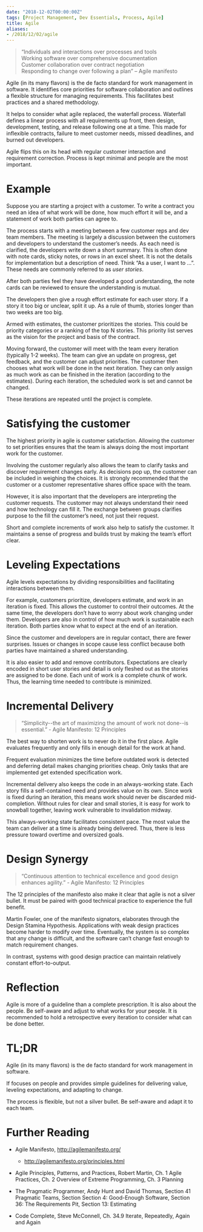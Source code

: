 ```yaml
---
date: "2018-12-02T00:00:00Z"
tags: [Project Management, Dev Essentials, Process, Agile]
title: Agile
aliases:
- /2018/12/02/agile
---
```


>   “Individuals and interactions over processes and tools  
>   Working software over comprehensive documentation  
>   Customer collaboration over contract negotiation  
>   Responding to change over following a plan” – Agile manifesto


Agile (in its many flavors) is the de facto standard for work management in software. It identifies core priorities for software collaboration and outlines a flexible structure for managing requirements. This facilitates best practices and a shared methodology.
<!--more-->

It helps to consider what agile replaced, the waterfall process. Waterfall defines a linear process with all requirements up front, then design, development, testing, and release following one at a time. This made for inflexible contracts, failure to meet customer needs, missed deadlines, and burned out developers.

Agile flips this on its head with regular customer interaction and requirement correction. Process is kept minimal and people are the most important.

Example
=======

Suppose you are starting a project with a customer. To write a contract you need an idea of what work will be done, how much effort it will be, and a statement of work both parties can agree to.

The process starts with a meeting between a few customer reps and dev team members. The meeting is largely a discussion between the customers and developers to understand the customer’s needs. As each need is clarified, the developers write down a short summary. This is often done with note cards,
sticky notes, or rows in an excel sheet. It is not the details for implementation but a description of need. Think “As a user, I want to …”. These needs are commonly referred to as *user stories*.

After both parties feel they have developed a good understanding, the note cards can be reviewed to ensure the understanding is mutual.

The developers then give a rough effort estimate for each user story. If a story it too big or unclear, split it up. As a rule of thumb, stories longer than two weeks are too big.

Armed with estimates, the customer prioritizes the stories. This could be priority categories or a ranking of the top N stories. This priority list serves as the vision for the project and basis of the contract.

Moving forward, the customer will meet with the team every iteration (typically 1-2 weeks). The team can give an update on progress, get feedback, and the customer can adjust priorities. The customer then chooses what work will be done in the next iteration. They can only assign as much work as can be finished in the iteration (according to the estimates). During each iteration, the scheduled work is set and cannot be changed.

These iterations are repeated until the project is complete.

Satisfying the customer
=======================

The highest priority in agile is customer satisfaction. Allowing the customer to set priorities ensures that the team is always doing the most important work for the customer.

Involving the customer regularly also allows the team to clarify tasks and discover requirement changes early. As decisions pop up, the customer can be included in weighing the choices. It is strongly recommended that the customer or a customer representative shares office space with the team.

However, it is also important that the developers are interpreting the customer requests. The customer may not always understand their need and how technology can fill it. The exchange between groups clarifies purpose to the fill the
customer’s need, not just their request.

Short and complete increments of work also help to satisfy the customer. It maintains a sense of progress and builds trust by making the team’s effort clear.

Leveling Expectations
=====================

Agile levels expectations by dividing responsibilities and facilitating interactions between them.

For example, customers prioritize, developers estimate, and work in an iteration is fixed. This allows the customer to control their outcomes. At the same time, the developers don’t have to worry about work changing under them. Developers are also in control of how much work is sustainable each iteration. Both parties know what to expect at the end of an iteration.

Since the customer and developers are in regular contact, there are fewer surprises. Issues or changes in scope cause less conflict because both parties have maintained a shared understanding.

It is also easier to add and remove contributors. Expectations are clearly encoded in short user stories and detail is only fleshed out as the stories are assigned to be done. Each unit of work is a complete chunk of work. Thus, the learning time needed to contribute is minimized.

Incremental Delivery
====================

>   “Simplicity--the art of maximizing the amount of work not done--is essential.” - Agile Manifesto: 12 Principles

The best way to shorten work is to never do it in the first place. Agile evaluates frequently and only fills in enough detail for the work at hand.

Frequent evaluation minimizes the time before outdated work is detected and deferring detail makes changing priorities cheap. Only tasks that are implemented get extended specification work.

Incremental delivery also keeps the code in an always-working state. Each story fills a self-contained need and provides value on its own. Since work is fixed during an iteration, this means work should never be discarded mid-completion.
Without rules for clear and small stories, it is easy for work to snowball together, leaving work vulnerable to invalidation midway.

This always-working state facilitates consistent pace. The most value the team can deliver at a time is already being delivered. Thus, there is less pressure toward overtime and oversized goals.

Design Synergy
==============

>   “Continuous attention to technical excellence and good design enhances agility.” - Agile Manifesto: 12 Principles

The 12 principles of the manifesto also make it clear that agile is not a silver bullet. It must be paired with good technical practice to experience the full benefit.

Martin Fowler, one of the manifesto signators, elaborates through the Design Stamina Hypothesis. Applications with weak design practices become harder to modify over time. Eventually, the system is so complex that any change is difficult, and the software can’t change fast enough to match requirement changes.

In contrast, systems with good design practice can maintain relatively constant effort-to-output.  


Reflection
==========

Agile is more of a guideline than a complete prescription. It is also about the people. Be self-aware and adjust to what works for your people. It is recommended to hold a retrospective every iteration to consider what can be done better.

TL;DR
=====

Agile (in its many flavors) is the de facto standard for work management in software.

If focuses on people and provides simple guidelines for delivering value, leveling expectations, and adapting to change.

The process is flexible, but not a silver bullet. Be self-aware and adapt it to each team.

Further Reading
===============

-   Agile Manifesto, <http://agilemanifesto.org/>

    -   <http://agilemanifesto.org/principles.html>

-   Agile Principles, Patterns, and Practices, Robert Martin, Ch. 1 Agile Practices, Ch. 2 Overview of Extreme Programming, Ch. 3 Planning

-   The Pragmatic Programmer, Andy Hunt and David Thomas, Section 41 Pragmatic Teams, Section Section 4: Good-Enough Software, Section 36: The Requirements Pit, Section 13: Estimating

-   Code Complete, Steve McConnell, Ch. 34.9 Iterate, Repeatedly, Again and Again
